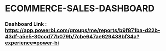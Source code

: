 # ECOMMERCE-SALES-DASHBOARD

### Dashboard Link : https://app.powerbi.com/groups/me/reports/b9f871ba-d22b-43df-a5e5-30ccd77b079b/7cbe647ae629438bf34a?experience=power-bi
